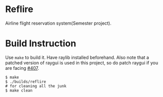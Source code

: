 # Reflire
Airline flight reservation system(Semester project). 

# Build Instruction
Use ``make`` to build it. Have raylib installed beforehand. Also note that a patched version of raygui is used in this project, so do patch raygui if you are facing [#407](https://github.com/raysan5/raygui/issues/407).
```
$ make
$ ./builds/reflire
# for cleaning all the junk
$ make clean 
```
